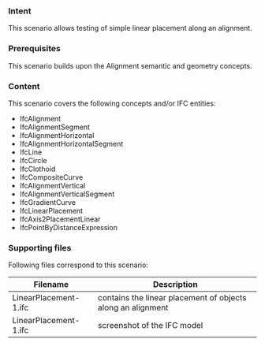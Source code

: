 ### Intent

This scenario allows testing of simple linear placement along an alignment.

### Prerequisites

This scenario builds upon the Alignment semantic and geometry concepts. 

### Content

This scenario covers the following concepts and/or IFC entities:

- IfcAlignment
- IfcAlignmentSegment
- IfcAlignmentHorizontal
- IfcAlignmentHorizontalSegment
- IfcLine
- IfcCircle
- IfcClothoid
- IfcCompositeCurve
- IfcAlignmentVertical
- IfcAlignmentVerticalSegment
- IfcGradientCurve
- IfcLinearPlacement
- IfcAxis2PlacementLinear
- IfcPointByDistanceExpression


### Supporting files

Following files correspond to this scenario:

| Filename                          | Description                                 |
|-----------------------------------|---------------------------------------------|
| LinearPlacement-1.ifc              | contains the linear placement of objects along an alignment|
| LinearPlacement-1.ifc              | screenshot of the IFC model |
